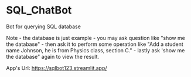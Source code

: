 # SQL_ChatBot
 Bot for querying SQL database

Note - the database is just example
     - you may ask question like "show me the database"
     - then ask it to perform some operation like "Add a student name Johnson, he is from Physics class, section C."
     - lastly ask 'show me the database" again to view the result.

App's Url:
https://sqlbot123.streamlit.app/
